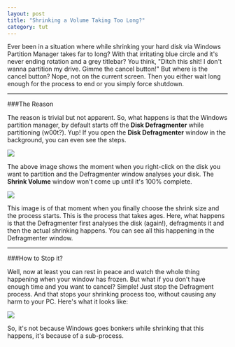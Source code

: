 ```yaml
---
layout: post
title: "Shrinking a Volume Taking Too Long?"
category: tut
---
```

 
Ever been in a situation where while shrinking your hard disk via Windows Partition Manager takes far to long? With that irritating blue circle and it's never ending rotation and a grey titlebar? You think, "Ditch this shit! I don't wanna partition my drive. Gimme the cancel button!" But where is the cancel button? Nope, not on the current screen. Then you either wait long enough for the process to end or you simply force shutdown.

---

###The Reason

The reason is trivial but not apparent. So, what happens is that the Windows partition manager, by default starts off the **Disk Defragmenter** while partitioning (w00t?). Yup! If you open the **Disk Defragmenter** window in the background, you can even see the steps.

<a href="http://ranveeraggarwal.github.io/blog/img/too-long/1.png"><img src="http://ranveeraggarwal.github.io/blog/img/too-long/1.png"></a>

The above image shows the moment when you right-click on the disk you want to partition and the Defragmenter window analyses your disk. The **Shrink Volume** window won't come up until it's 100% complete.

<a href="http://ranveeraggarwal.github.io/blog/img/too-long/2.png"><img src="http://ranveeraggarwal.github.io/blog/img/too-long/2.png"></a>

This image is of that moment when you finally choose the shrink size and the process starts. This is the process that takes ages. Here, what happens is that the Defragmenter first analyses the disk (again!), defragments it and then the actual shrinking happens. You can see all this happening in the Defragmenter window.

---

###How to Stop it?

Well, now at least you can rest in peace and watch the whole thing happening when your window has frozen. But what if you don't have enough time and you want to cancel?
Simple! Just stop the Defragment process. And that stops your shrinking process too, without causing any harm to your PC. Here's what it looks like:

<a href="http://ranveeraggarwal.github.io/blog/img/too-long/2.png"><img src="http://ranveeraggarwal.github.io/blog/img/too-long/3.png"></a>

So, it's not because Windows goes bonkers while shrinking that this happens, it's because of a sub-process.